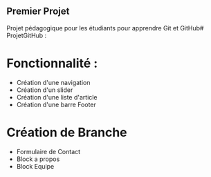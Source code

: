## Premier Projet

Projet pédagogique pour les étudiants pour apprendre Git et GitHub# ProjetGitHub :

# Fonctionnalité :

- Création d'une navigation
- Création d'un slider
- Création d'une liste d'article
- Création d'une barre Footer

# Création de Branche

- Formulaire de Contact
- Block a propos
- Block Equipe
